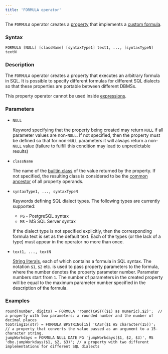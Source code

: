 ```yaml
---
title: 'FORMULA operator'
---
```


The `FORMULA` operator creates a [property](Properties.md) that implements a [custom formula](Custom_formula_FORMULA.md).

### Syntax

    FORMULA [NULL] [className] [syntaxType1] text1, ..., [syntaxTypeN] textN

### Description

The `FORMULA` operator creates a property that executes an arbitrary formula in SQL. It is possible to specify different formulas for different SQL dialects so that these properties are portable between different DBMSs. 

This property operator cannot be used inside [expressions](Expression.md).

### Parameters

- `NULL`

    Keyword specifying that the property being created may return `NULL` if all parameter values are non-`NULL`. If not specified, then the property must be defined so that for non-`NULL` parameters it will always return a non-`NULL` value (failure to fulfill this condition may lead to unpredictable results)

- `className`

    The name of the [builtin class](Built-in_classes.md) of the value returned by the property. If not specified, the resulting class is considered to be the [common ancestor](Built-in_classes.md#commonparentclass) of all property operands.

- `syntaxType1, ..., syntaxTypeN`

    Keywords defining SQL dialect types. The following types are currently supported:

    - `PG` - PostgreSQL syntax
    - `MS` - MS SQL Server syntax

  If the dialect type is not specified explicitly, then the corresponding formula text is set as the default text. Each of the types (or the lack of a type) must appear in the operator no more than once.

-   `text1, ..., textN`

    [String literals](IDs.md#strliteral-broken), each of which contains a formula in SQL syntax. The notation `$1`, `$2` etc. is used to pass property parameters to the formula, where the number denotes the property parameter number. Parameter numbers start from `1`. The number of parameters in the created property will be equal to the maximum parameter number specified in the description of the formula.

### Examples

```lsf
round(number, digits) = FORMULA 'round(CAST(($1) as numeric),$2)';  // a property with two parameters: a rounded number and the number of decimal places
toString15(str) = FORMULA BPSTRING[15] 'CAST($1 AS character(15))';   // a property that converts the value passed as an argument to a 15-character string.
jumpWorkdays = FORMULA NULL DATE PG 'jumpWorkdays($1, $2, $3)', MS 'dbo.jumpWorkdays($1, $2, $3)'; // a property with two different implementations for different SQL dialects
```
